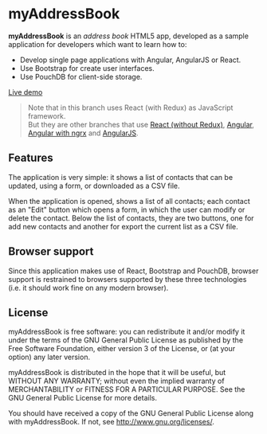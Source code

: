 myAddressBook
=============

**myAddressBook** is an _address book_ HTML5 app, developed as a sample application for developers which want to learn how to:

 * Develop single page applications with Angular, AngularJS or React.
 * Use Bootstrap for create user interfaces.
 * Use PouchDB for client-side storage.

[Live demo](http://jfmdev.github.io/myAddressBook/redux/ "myAddressBook - Live demo")

> Note that in this branch uses React (with Redux) as JavaScript framework.  
> But they are other branches that use [React (without Redux)](https://github.com/jfmdev/ngAddressBook/tree/react), [Angular](https://github.com/jfmdev/ngAddressBook/tree/angular), [Angular with ngrx](https://github.com/jfmdev/ngAddressBook/tree/ngrx) and [AngularJS](https://github.com/jfmdev/ngAddressBook/tree/angularjs).

Features
--------

The application is very simple: it shows a list of contacts that can be updated, using a form, or downloaded as a CSV file.

When the application is opened, shows a list of all contacts;
each contact as an "Edit" button which opens a form, in which the user can modify
or delete the contact. Below the list of contacts, they are two buttons, one for add new contacts and another for export the current list as a CSV file.

Browser support
---------------

Since this application makes use of React, Bootstrap and PouchDB, browser support is restrained to browsers supported by these three technologies (i.e. it should work fine on any modern browser).

License
-------

myAddressBook is free software: you can redistribute it and/or modify
it under the terms of the GNU General Public License as published by
the Free Software Foundation, either version 3 of the License, or
(at your option) any later version.

myAddressBook is distributed in the hope that it will be useful,
but WITHOUT ANY WARRANTY; without even the implied warranty of
MERCHANTABILITY or FITNESS FOR A PARTICULAR PURPOSE.  See the
GNU General Public License for more details.

You should have received a copy of the GNU General Public License
along with myAddressBook. If not, see <http://www.gnu.org/licenses/>.